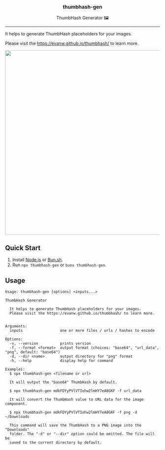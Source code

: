 <h3 align="center">
thumbhash-gen
</h3>

<p align="center">
ThumbHash Generator 🖼️
</p>

---

It helps to generate ThumbHash placeholders for your images.

Please visit the https://evanw.github.io/thumbhash/ to learn more.

<img src="./screen.gif" width="600"></img>

## Quick Start

1. Install [Node.js](https://nodejs.org/en/download/package-manager) or [Bun.sh](https://bun.sh/docs/installation).
2. Run `npx thumbhash-gen` or `bunx thumbhash-gen`.

## Usage

```
Usage: thumbhash-gen [options] <inputs...>

ThumbHash Generator

  It helps to generate ThumbHash placeholders for your images.
  Please visit the https://evanw.github.io/thumbhash/ to learn more.


Arguments:
  inputs                 one or more files / urls / hashes to encode

Options:
  -v, --version          prints version
  -f, --format <format>  output format (choices: "base64", "url_data", "png", default: "base64")
  -d, --dir <name>       output directory for "png" format
  -h, --help             display help for command

Examples:
  $ npx thumbhash-gen <filename or url>

  It will output the "base64" ThumbHash by default.

  $ npx thumbhash-gen mdkFDYyPVlVTIohw2lmHY7eA8GKF -f url_data

  It will convert the ThumbHash value to URL data for the image component.

  $ npx thumbhash-gen mdkFDYyPVlVTIohw2lmHY7eA8GKF -f png -d ~/Downloads

  This command will save the ThumbHash to a PNG image into the "Downloads"
  folder. The "-d" or "--dir" option could be omitted. The file will be
  saved to the current directory by default.
```
